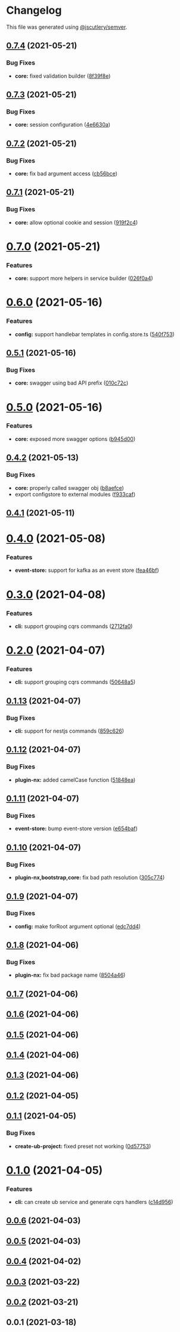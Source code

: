 # Changelog

This file was generated using [@jscutlery/semver](https://github.com/jscutlery/semver).

## [0.7.4](https://github.com/juicycleff/ultimate-backend/compare/v0.7.3...v0.7.4) (2021-05-21)


### Bug Fixes

* **core:** fixed validation builder ([8f39f8e](https://github.com/juicycleff/ultimate-backend/commit/8f39f8ee5db626097e2f8f02314ade37bacefc66))



## [0.7.3](https://github.com/juicycleff/ultimate-backend/compare/v0.7.2...v0.7.3) (2021-05-21)


### Bug Fixes

* **core:** session configuration ([4e6630a](https://github.com/juicycleff/ultimate-backend/commit/4e6630a34016f1ee5aa31e23efe0fb6a5cbc7743))



## [0.7.2](https://github.com/juicycleff/ultimate-backend/compare/v0.7.1...v0.7.2) (2021-05-21)


### Bug Fixes

* **core:** fix bad argument access ([cb56bce](https://github.com/juicycleff/ultimate-backend/commit/cb56bce0d86ea374cf845e1c42b4985cb54637a2))



## [0.7.1](https://github.com/juicycleff/ultimate-backend/compare/v0.7.0...v0.7.1) (2021-05-21)


### Bug Fixes

* **core:** allow optional cookie and session ([919f2c4](https://github.com/juicycleff/ultimate-backend/commit/919f2c46dc4ff48f4eec30ea12d9f73ea09efb90))



# [0.7.0](https://github.com/juicycleff/ultimate-backend/compare/v0.6.0...v0.7.0) (2021-05-21)


### Features

* **core:** support more helpers in service builder ([026f0a4](https://github.com/juicycleff/ultimate-backend/commit/026f0a4b884d075388940e476ec1f8759b4bdf27))



# [0.6.0](https://github.com/juicycleff/ultimate-backend/compare/v0.5.1...v0.6.0) (2021-05-16)


### Features

* **config:** support handlebar templates in config.store.ts ([540f753](https://github.com/juicycleff/ultimate-backend/commit/540f75347b4b14328601722da8051131ffba0e9b))



## [0.5.1](https://github.com/juicycleff/ultimate-backend/compare/v0.5.0...v0.5.1) (2021-05-16)


### Bug Fixes

* **core:** swagger using bad API prefix ([010c72c](https://github.com/juicycleff/ultimate-backend/commit/010c72c1d9993d816efd70039b334af33e4f3cea))



# [0.5.0](https://github.com/juicycleff/ultimate-backend/compare/v0.4.2...v0.5.0) (2021-05-16)

### Features

- **core:** exposed more swagger options ([b945d00](https://github.com/juicycleff/ultimate-backend/commit/b945d00437afa78eaf1ca202886f473c3baa2d36))

## [0.4.2](https://github.com/juicycleff/ultimate-backend/compare/v0.4.1...v0.4.2) (2021-05-13)

### Bug Fixes

- **core:** properly called swagger obj ([b8aefce](https://github.com/juicycleff/ultimate-backend/commit/b8aefce5bc8beac449c9d0394241c278a78a0dea))
- export configstore to external modules ([f933caf](https://github.com/juicycleff/ultimate-backend/commit/f933cafd707aead210e663c2d27f5b712b570dc2))

## [0.4.1](https://github.com/juicycleff/ultimate-backend/compare/v0.4.0...v0.4.1) (2021-05-11)

# [0.4.0](https://github.com/juicycleff/ultimate-backend/compare/v0.3.0...v0.4.0) (2021-05-08)

### Features

- **event-store:** support for kafka as an event store ([fea46bf](https://github.com/juicycleff/ultimate-backend/commit/fea46bf5543bbad50848e80f3181e37df256e3e2))

# [0.3.0](https://github.com/juicycleff/ultimate-backend/compare/v0.2.0...v0.3.0) (2021-04-08)

### Features

- **cli:** support grouping cqrs commands ([2712fa0](https://github.com/juicycleff/ultimate-backend/commit/2712fa02ec29f4b8084719ec5c74a5072cad7d06))

# [0.2.0](https://github.com/juicycleff/ultimate-backend/compare/v0.1.13...v0.2.0) (2021-04-07)

### Features

- **cli:** support grouping cqrs commands ([50648a5](https://github.com/juicycleff/ultimate-backend/commit/50648a51958b73d0663d79be25a45df16d245df2))

## [0.1.13](https://github.com/juicycleff/ultimate-backend/compare/v0.1.12...v0.1.13) (2021-04-07)

### Bug Fixes

- **cli:** support for nestjs commands ([859c626](https://github.com/juicycleff/ultimate-backend/commit/859c6263d7dec76be006358f000c4d5a783fda6a))

## [0.1.12](https://github.com/juicycleff/ultimate-backend/compare/v0.1.11...v0.1.12) (2021-04-07)

### Bug Fixes

- **plugin-nx:** added camelCase function ([51848ea](https://github.com/juicycleff/ultimate-backend/commit/51848ea6a78620400c9e62677684233ddf4be24a))

## [0.1.11](https://github.com/juicycleff/ultimate-backend/compare/v0.1.10...v0.1.11) (2021-04-07)

### Bug Fixes

- **event-store:** bump event-store version ([e654baf](https://github.com/juicycleff/ultimate-backend/commit/e654bafb51d81b81d0288f6800467861aa068a84))

## [0.1.10](https://github.com/juicycleff/ultimate-backend/compare/v0.1.9...v0.1.10) (2021-04-07)

### Bug Fixes

- **plugin-nx,bootstrap,core:** fix bad path resolution ([305c774](https://github.com/juicycleff/ultimate-backend/commit/305c774e88344557ddb4db0bfb98df24dd64d063))

## [0.1.9](https://github.com/juicycleff/ultimate-backend/compare/v0.1.8...v0.1.9) (2021-04-07)

### Bug Fixes

- **config:** make forRoot argument optional ([edc7dd4](https://github.com/juicycleff/ultimate-backend/commit/edc7dd4faccfd9256ec45d38de5bf671bff0b28a))

## [0.1.8](https://github.com/juicycleff/ultimate-backend/compare/v0.1.7...v0.1.8) (2021-04-06)

### Bug Fixes

- **plugin-nx:** fix bad package name ([8504a46](https://github.com/juicycleff/ultimate-backend/commit/8504a46afd9080db1a211079eca22c793ddf237f))

## [0.1.7](https://github.com/juicycleff/ultimate-backend/compare/v0.1.6...v0.1.7) (2021-04-06)

## [0.1.6](https://github.com/juicycleff/ultimate-backend/compare/v0.1.5...v0.1.6) (2021-04-06)

## [0.1.5](https://github.com/juicycleff/ultimate-backend/compare/v0.1.4...v0.1.5) (2021-04-06)

## [0.1.4](https://github.com/juicycleff/ultimate-backend/compare/v0.1.3...v0.1.4) (2021-04-06)

## [0.1.3](https://github.com/juicycleff/ultimate-backend/compare/v0.1.2...v0.1.3) (2021-04-06)

## [0.1.2](https://github.com/juicycleff/ultimate-backend/compare/v0.1.1...v0.1.2) (2021-04-05)

## [0.1.1](https://github.com/juicycleff/ultimate-backend/compare/v0.1.0...v0.1.1) (2021-04-05)

### Bug Fixes

- **create-ub-project:** fixed preset not working ([0d57753](https://github.com/juicycleff/ultimate-backend/commit/0d57753fbb3168aeef8c4d67d7220540d16b4960))

# [0.1.0](https://github.com/juicycleff/ultimate-backend/compare/v0.0.6...v0.1.0) (2021-04-05)

### Features

- **cli:** can create ub service and generate cqrs handlers ([c14d956](https://github.com/juicycleff/ultimate-backend/commit/c14d956c07809416b97ae63ba1e05d708b7b8a8a))

## [0.0.6](https://github.com/juicycleff/ultimate-backend/compare/v0.0.5...v0.0.6) (2021-04-03)

## [0.0.5](https://github.com/juicycleff/ultimate-backend/compare/v0.0.4...v0.0.5) (2021-04-03)

## [0.0.4](https://github.com/juicycleff/ultimate-backend/compare/v0.0.3...v0.0.4) (2021-04-02)

## [0.0.3](https://github.com/juicycleff/ultimate-backend/compare/v0.0.2...v0.0.3) (2021-03-22)

## [0.0.2](https://github.com/juicycleff/ultimate-backend/compare/v0.0.1...v0.0.2) (2021-03-21)

## 0.0.1 (2021-03-18)
